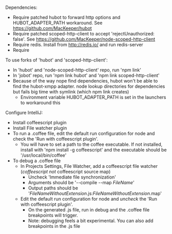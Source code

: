 Dependencies:
  * Require patched hubot to forward http options and HUBOT_ADAPTER_PATH workaround. See https://github.com/MacKeeper/hubot
  * Require patched scoped-http-client to accept 'rejectUnauthorized: false'. See https://github.com/MacKeeper/node-scoped-http-client
  * Require redis. Install from http://redis.io/ and run redis-server
  * Require

To use forks of 'hubot' and 'scoped-http-client':
  * In 'hubot' and 'node-scoped-http-client' repo, run 'npm link'
  * In 'jobot' repo, run 'npm link hubot' and 'npm link scoped-http-client'
  * Because of the way nope find dependencies, hubot won't be able to find the hubot-xmpp adapter. node lookup directories for dependencies but fails big time with symlink (which npm link creates)
    * Environment variable HUBOT_ADAPTER_PATH is set in the launchers to workaround this

Configure IntelliJ:
  * Install coffeescript plugin
  * Install File watcher plugin
  * To run a .coffee file, edit the default run configuration for node and check the 'Run with coffeescript plugin'.
    * You will have to set a path to the coffee executable. If not installed, install with 'npm install -g coffeescript' and the executable should be '/usr/local/bin/coffee'
  * To debug a .coffee file
    * In Projects Settings, File Watcher, add a coffeescript file watcher (_coffeescript_ *not* coffeescript source map)
      * Uncheck 'Immediate file synchronization'
      * Arguments should be '--compile --map $FileName$'
      * Output paths should be '$FileNameWithoutExtension$.js:$FileNameWithoutExtension$.map'
    * Edit the default run configuration for node and *uncheck* the 'Run with coffeescript plugin'.
      * On the generated .js file, run in debug and the .coffee file breakpoints will trigger.
      * Note: debugging feels a bit experimental. You can also add breakpoints in the .js file


